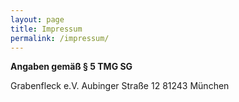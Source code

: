 ```yaml
---
layout: page
title: Impressum
permalink: /impressum/
---
```

**Angaben gemäß § 5 TMG SG**

Grabenfleck e.V.
Aubinger Straße 12
81243 München
